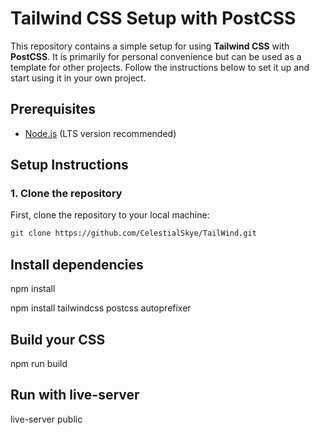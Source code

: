 # Tailwind CSS Setup with PostCSS

This repository contains a simple setup for using **Tailwind CSS** with **PostCSS**. It is primarily for personal convenience but can be used as a template for other projects. Follow the instructions below to set it up and start using it in your own project.

## Prerequisites

- [Node.js](https://nodejs.org/) (LTS version recommended)

## Setup Instructions

### 1. Clone the repository

First, clone the repository to your local machine:

```bash
git clone https://github.com/CelestialSkye/TailWind.git
```
## Install dependencies 

npm install

npm install tailwindcss postcss autoprefixer


## Build your CSS 
npm run build

## Run with live-server

live-server public

